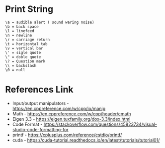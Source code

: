 # Print String
```
\a = audible alert ( sound waring noise)
\b = back space
\l = linefeed
\n = newline
\r = carriage return
\t = horizontal tab
\v = vertical bar
\' = sigle quote
\" = doble quote
\? = Question mark
\\ = backslash
\0 = null
```

# References Link
- Input/output manipulators - https://en.cppreference.com/w/cpp/io/manip
- Math - https://en.cppreference.com/w/cpp/header/cmath
- Eigen 3.3 - https://eigen.tuxfamily.org/dox-3.3/index.html
- Code Format - https://stackoverflow.com/questions/45823734/visual-studio-code-formatting-for
- printf - https://cplusplus.com/reference/cstdio/printf/
- cuda - https://cuda-tutorial.readthedocs.io/en/latest/tutorials/tutorial01/